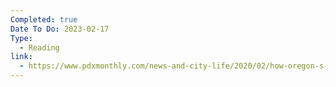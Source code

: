 ```yaml
---
Completed: true
Date To Do: 2023-02-17
Type:
  - Reading
link:
  - https://www.pdxmonthly.com/news-and-city-life/2020/02/how-oregon-s-racist-history-can-sharpen-our-sense-of-justice-right-now?utm_source=pocket_reader
---
```

